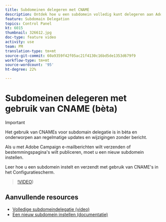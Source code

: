 ```yaml
---
title: Subdomeinen delegeren met CNAME
description: Ontdek hoe u een subdomein volledig kunt delegeren aan Adobe Campaign.
feature: Subdomain Delegation
topics: Control Panel
kt: 6015
thumbnail: 326612.jpg
doc-type: feature video
activity: use
team: PM
translation-type: tm+mt
source-git-commit: 60a9359f42f05ac21f4130c16bd5de1353d679f9
workflow-type: tm+mt
source-wordcount: '95'
ht-degree: 22%

---
```



# Subdomeinen delegeren met gebruik van CNAME (bèta)

>[!IMPORTANT]
>
> Het gebruik van CNAMEs voor subdomain delegatie is in bèta en onderworpen aan regelmatige updates en wijzigingen zonder bericht.

Als u met Adobe Campaign e-mailberichten wilt verzenden of bestemmingspagina&#39;s wilt publiceren, moet u een nieuw subdomein instellen.

Leer hoe u een subdomein instelt en verzendt met gebruik van CNAME&#39;s in het Configuratiescherm.

>[!VIDEO](https://video.tv.adobe.com/v/326612?quality=12))

## Aanvullende resources

* [Volledige subdomeindelegatie (video)](./subdomain-delegation.md)
* [Een nieuw subdomein instellen (documentatie)](https://docs.adobe.com/content/help/nl/control-panel/using/subdomains-and-certificates/setting-up-new-subdomain.html)
